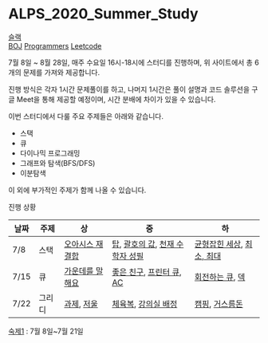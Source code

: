 # ALPS_2020_Summer_Study

[슬랙](https://app.slack.com/client/T014D4RNEQM/C014T4VHCKB/user_profile/U015ZV940LX)  
[BOJ](boj.kr) [Programmers](https://programmers.co.kr/) [Leetcode](https://leetcode.com/)  

7월 8일 ~ 8월 28일, 매주 수요일 16시-18시에 스터디를 진행하며, 위 사이트에서 총 6개의 문제를 가져와 제공합니다.  

진행 방식은 각자 1시간 문제풀이를 하고, 나머지 1시간은 풀이 설명과 코드 솔루션을 구글 Meet을 통해 제공할 예정이며, 시간 분배에 차이가 있을 수 있습니다.  

이번 스터디에서 다룰 주요 주제들은 아래와 같습니다.  

- 스택
- 큐
- 다이나믹 프로그래밍  
- 그래프와 탐색(BFS/DFS)  
- 이분탐색  

이 외에 부가적인 주제가 함께 나올 수 있습니다.  

진행 상황  

| 날짜 | 주제 | 상 | 중 | 하 |
|------|-----|----|----|-----|
| 7/8 | 스택 | [오아시스 재결합](https://www.acmicpc.net/problem/3015) | [탑](https://www.acmicpc.net/problem/2493), [괄호의 값](https://www.acmicpc.net/problem/2504), [천재 수학자 성필](https://www.acmicpc.net/problem/15815) | [균형잡힌 세상](https://www.acmicpc.net/problem/4949), [최소, 최대](https://www.acmicpc.net/problem/10818) |
| 7/15 | 큐 | [가운데를 말해요](https://www.acmicpc.net/problem/1655) | [좋은 친구](https://www.acmicpc.net/problem/3078), [프린터 큐](https://www.acmicpc.net/problem/1966), [AC](https://www.acmicpc.net/problem/5430) | [회전하는 큐](https://www.acmicpc.net/problem/1021), [덱](https://www.acmicpc.net/problem/10866) |
| 7/22 | 그리디 | [과제](https://www.acmicpc.net/problem/13904), [저울](https://www.acmicpc.net/problem/2437) | [체육복](https://programmers.co.kr/learn/courses/30/lessons/42862), [강의실 배정](https://www.acmicpc.net/problem/11000) | [캠핑](https://www.acmicpc.net/problem/4796), [거스름돈](https://www.acmicpc.net/problem/5585​) |

[숙제1](https://docs.google.com/document/d/1S7tdaAIsUO7eRL0aLghEnbJUKpz8bZPqbodfmdxuQCk/edit#) : 7월 8일~7월 21일  


